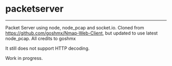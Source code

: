 # packetserver
--------------------
Packet Server using node, node_pcap and socket.io. 
Cloned from https://github.com/goshmx/Nmap-Web-Client, but updated to use latest node_pcap.
All credits to goshmx

It still does not support HTTP decoding.

Work in progress.
